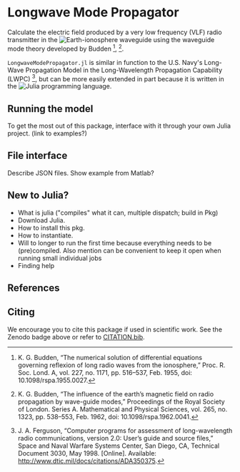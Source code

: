 # Longwave Mode Propagator

Calculate the electric field produced by a very low frequency (VLF) radio transmitter in the ![Earth-ionosphere waveguide](https://en.wikipedia.org/wiki/Earth%E2%80%93ionosphere_waveguide) using the waveguide mode theory developed by Budden [^Budden1955], [^Budden1962].

`LongwaveModePropagator.jl` is similar in function to the U.S. Navy's Long-Wave Propagation Model in the Long-Wavelength Propagation Capability (LWPC) [^Ferguson1998], but can be more easily extended in part because it is written in the ![Julia](https://julialang.org/) programming language.

## Running the model

To get the most out of this package, interface with it through your own Julia project. (link to examples?)

## File interface

Describe JSON files. Show example from Matlab?

## New to Julia?

- What is julia ("compiles" what it can, multiple dispatch; build in Pkg)
- Download Julia.
- How to install this pkg.
- How to instantiate.
- Will to longer to run the first time because everything needs to be (pre)compiled. Also mention can be convenient to keep it open when running small individual jobs
- Finding help

## References

[^Budden1955]: K. G. Budden, “The numerical solution of differential equations governing reflexion of long radio waves from the ionosphere,” Proc. R. Soc. Lond. A, vol. 227, no. 1171, pp. 516–537, Feb. 1955, doi: 10.1098/rspa.1955.0027.

[^Budden1962]: K. G. Budden, “The influence of the earth’s magnetic field on radio propagation by wave-guide modes,” Proceedings of the Royal Society of London. Series A. Mathematical and Physical Sciences, vol. 265, no. 1323, pp. 538–553, Feb. 1962, doi: 10.1098/rspa.1962.0041.

[^Ferguson1998]: J. A. Ferguson, “Computer programs for assessment of long-wavelength radio communications, version 2.0: User’s guide and source files,” Space and Naval Warfare Systems Center, San Diego, CA, Technical Document 3030, May 1998. [Online]. Available: http://www.dtic.mil/docs/citations/ADA350375.

## Citing

We encourage you to cite this package if used in scientific work. See the Zenodo
badge above or refer to [CITATION.bib](CITATION.bib).
